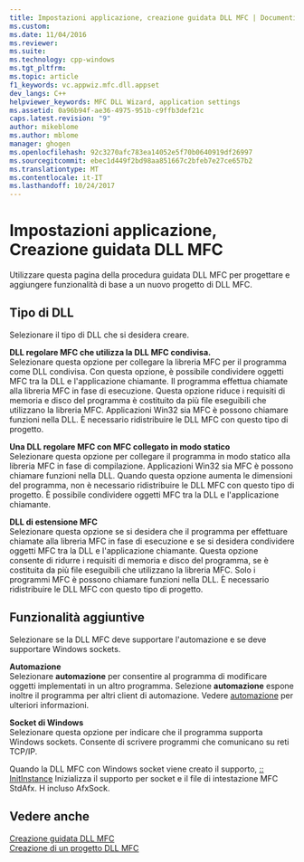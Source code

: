 ```yaml
---
title: Impostazioni applicazione, creazione guidata DLL MFC | Documenti Microsoft
ms.custom: 
ms.date: 11/04/2016
ms.reviewer: 
ms.suite: 
ms.technology: cpp-windows
ms.tgt_pltfrm: 
ms.topic: article
f1_keywords: vc.appwiz.mfc.dll.appset
dev_langs: C++
helpviewer_keywords: MFC DLL Wizard, application settings
ms.assetid: 0a96b94f-ae36-4975-951b-c9ffb3def21c
caps.latest.revision: "9"
author: mikeblome
ms.author: mblome
manager: ghogen
ms.openlocfilehash: 92c3270afc783ea14052e5f70b0640919df26997
ms.sourcegitcommit: ebec1d449f2bd98aa851667c2bfeb7e27ce657b2
ms.translationtype: MT
ms.contentlocale: it-IT
ms.lasthandoff: 10/24/2017
---
```

# <a name="application-settings-mfc-dll-wizard"></a>Impostazioni applicazione, Creazione guidata DLL MFC
Utilizzare questa pagina della procedura guidata DLL MFC per progettare e aggiungere funzionalità di base a un nuovo progetto di DLL MFC.  
  
## <a name="dll-type"></a>Tipo di DLL  
 Selezionare il tipo di DLL che si desidera creare.  
  
 **DLL regolare MFC che utilizza la DLL MFC condivisa.**  
 Selezionare questa opzione per collegare la libreria MFC per il programma come DLL condivisa. Con questa opzione, è possibile condividere oggetti MFC tra la DLL e l'applicazione chiamante. Il programma effettua chiamate alla libreria MFC in fase di esecuzione. Questa opzione riduce i requisiti di memoria e disco del programma è costituito da più file eseguibili che utilizzano la libreria MFC. Applicazioni Win32 sia MFC è possono chiamare funzioni nella DLL. È necessario ridistribuire le DLL MFC con questo tipo di progetto.  
  
 **Una DLL regolare MFC con MFC collegato in modo statico**  
 Selezionare questa opzione per collegare il programma in modo statico alla libreria MFC in fase di compilazione. Applicazioni Win32 sia MFC è possono chiamare funzioni nella DLL. Quando questa opzione aumenta le dimensioni del programma, non è necessario ridistribuire le DLL MFC con questo tipo di progetto. È possibile condividere oggetti MFC tra la DLL e l'applicazione chiamante.  
  
 **DLL di estensione MFC**  
 Selezionare questa opzione se si desidera che il programma per effettuare chiamate alla libreria MFC in fase di esecuzione e se si desidera condividere oggetti MFC tra la DLL e l'applicazione chiamante. Questa opzione consente di ridurre i requisiti di memoria e disco del programma, se è costituita da più file eseguibili che utilizzano la libreria MFC. Solo i programmi MFC è possono chiamare funzioni nella DLL. È necessario ridistribuire le DLL MFC con questo tipo di progetto.  
  
## <a name="additional-features"></a>Funzionalità aggiuntive  
 Selezionare se la DLL MFC deve supportare l'automazione e se deve supportare Windows sockets.  
  
 **Automazione**  
 Selezionare **automazione** per consentire al programma di modificare oggetti implementati in un altro programma. Selezione **automazione** espone inoltre il programma per altri client di automazione. Vedere [automazione](../../mfc/automation.md) per ulteriori informazioni.  
  
 **Socket di Windows**  
 Selezionare questa opzione per indicare che il programma supporta Windows sockets. Consente di scrivere programmi che comunicano su reti TCP/IP.  
  
 Quando la DLL MFC con Windows socket viene creato il supporto, [:: InitInstance](../../mfc/reference/cwinapp-class.md#initinstance) Inizializza il supporto per socket e il file di intestazione MFC StdAfx. H incluso AfxSock.  
  
## <a name="see-also"></a>Vedere anche  
 [Creazione guidata DLL MFC](../../mfc/reference/mfc-dll-wizard.md)   
 [Creazione di un progetto DLL MFC](../../mfc/reference/creating-an-mfc-dll-project.md)

